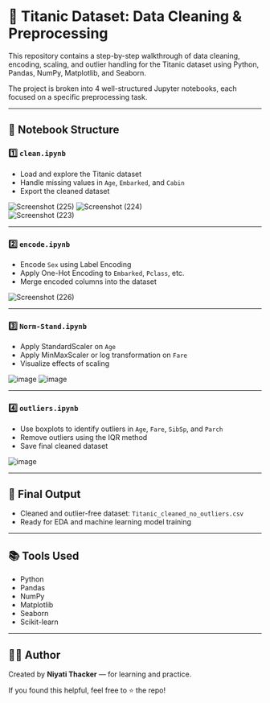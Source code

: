 # 🚢 Titanic Dataset: Data Cleaning & Preprocessing

This repository contains a step-by-step walkthrough of data cleaning, encoding, scaling, and outlier handling for the Titanic dataset using Python, Pandas, NumPy, Matplotlib, and Seaborn.

The project is broken into 4 well-structured Jupyter notebooks, each focused on a specific preprocessing task.

---

## 📂 Notebook Structure

### 1️⃣ `clean.ipynb`
- Load and explore the Titanic dataset
- Handle missing values in `Age`, `Embarked`, and `Cabin`
- Export the cleaned dataset
 
![Screenshot (225)](https://github.com/user-attachments/assets/9d5578eb-b888-492e-83fd-86a58773c9a1)
![Screenshot (224)](https://github.com/user-attachments/assets/c6f365f9-31d0-45fb-a750-9bcbf04b25b0)  
![Screenshot (223)](https://github.com/user-attachments/assets/65dfa6b7-322c-4522-a61a-b6514251bb2d)


---

### 2️⃣ `encode.ipynb`
- Encode `Sex` using Label Encoding
- Apply One-Hot Encoding to `Embarked`, `Pclass`, etc.
- Merge encoded columns into the dataset


![Screenshot (226)](https://github.com/user-attachments/assets/186ea9b8-5f78-43af-b05c-5e7a4317d604)


---

### 3️⃣ `Norm-Stand.ipynb`
- Apply StandardScaler on `Age`
- Apply MinMaxScaler or log transformation on `Fare`
- Visualize effects of scaling

![image](https://github.com/user-attachments/assets/a93b61a1-c7a2-40be-802d-029421bc4052)
![image](https://github.com/user-attachments/assets/4bf55f24-c803-4869-9b7f-3d30d5a48a6e)


---

### 4️⃣ `outliers.ipynb`
- Use boxplots to identify outliers in `Age`, `Fare`, `SibSp`, and `Parch`
- Remove outliers using the IQR method
- Save final cleaned dataset

![image](https://github.com/user-attachments/assets/59964be0-53b7-407a-9e59-ff323c5c1a52)


---

## 💾 Final Output

- Cleaned and outlier-free dataset: `Titanic_cleaned_no_outliers.csv`
- Ready for EDA and machine learning model training

---

## 📚 Tools Used
- Python
- Pandas
- NumPy
- Matplotlib
- Seaborn
- Scikit-learn

---

## 🙋‍♀️ Author

Created by **Niyati Thacker** — for learning and practice.

If you found this helpful, feel free to ⭐ the repo!

